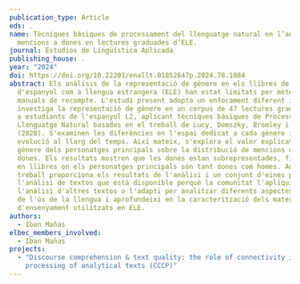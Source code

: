 ```yaml
---
publication_type: Article
eds: .
name: Tècniques bàsiques de processament del llenguatge natural en l’anàlisi de
  mencions a dones en lectures graduades d’ELE.
journal: Estudios de Lingüística Aplicada
publishing_house: .
year: "2024"
doi: https://doi.org/10.22201/enallt.01852647p.2024.78.1084
abstract: Els anàlisis de la representació de gènere en els llibres de text
  d'espanyol com a llengua estrangera (ELE) han estat limitats per mètodes
  manuals de recompte. L'estudi present adopta un enfocament diferent i
  investiga la representació de gènere en un corpus de 47 lectures graduades per
  a estudiants de l'espanyol L2, aplicant tècniques bàsiques de Processament de
  Llenguatge Natural basades en el treball de Lucy, Demszky, Bromley i Jurafsky
  (2020). S'examinen les diferències en l'espai dedicat a cada gènere i la seva
  evolució al llarg del temps. Així mateix, s'explora el valor explicatiu del
  gènere dels personatges principals sobre la distribució de mencions d'homes i
  dones. Els resultats mostren que les dones estan subrepresentades, fins i tot
  en llibres on els personatges principals són tant dones com homes. Aquest
  treball proporciona els resultats de l'anàlisi i un conjunt d'eines per a
  l'anàlisi de textos que està disponible perquè la comunitat l'apliqui a
  l'anàlisi d'altres textos o l'adapti per analitzar diferents aspectes socials
  de l'ús de la llengua i aprofundeixi en la caracterització dels materials
  d'ensenyament utilitzats en ELE.
authors:
  - Iban Mañas
elbec_members_involved:
  - Iban Mañas
projects:
  - "Discourse comprehension & text quality: the role of connectivity in the
    processing of analytical texts (CCCP)"
---
```

